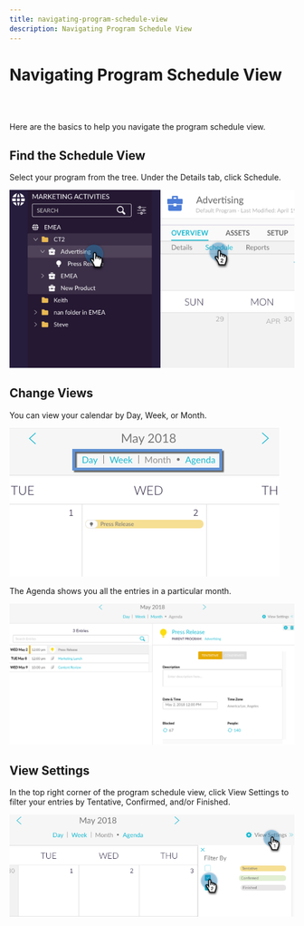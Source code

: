 ```yaml
---
title: navigating-program-schedule-view
description: Navigating Program Schedule View
---
```


# Navigating Program Schedule View
<br>&nbsp;

Here are the basics to help you navigate the program schedule view.

## Find the Schedule View

Select your program from the tree. Under the Details tab, click Schedule.

   ![Image One](/help/sky/assets/program-schedule-view/navigating-program-schedule-view/navigating-program-schedule-view-1.png)

## Change Views

You can view your calendar by Day, Week, or Month.

   ![Image Two](/help/sky/assets/program-schedule-view/navigating-program-schedule-view/navigating-program-schedule-view-2.png)

The Agenda shows you all the entries in a particular month.

   ![Image Three](/help/sky/assets/program-schedule-view/navigating-program-schedule-view/navigating-program-schedule-view-3.png)

## View Settings

In the top right corner of the program schedule view, click View Settings to filter your entries by Tentative, Confirmed, and/or Finished.

   ![Image Four](/help/sky/assets/program-schedule-view/navigating-program-schedule-view/navigating-program-schedule-view-4.png)
